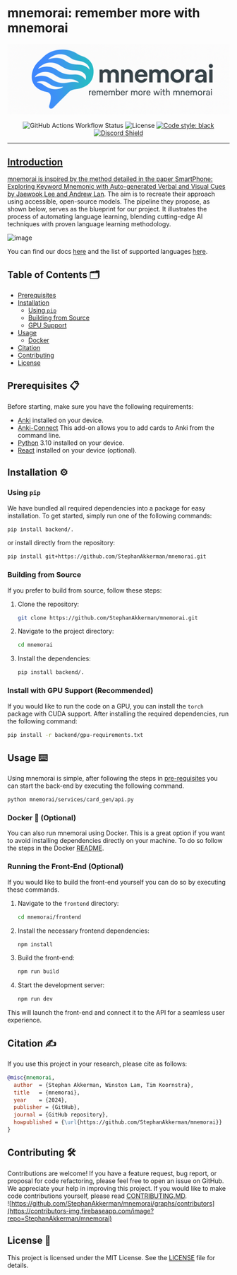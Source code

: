 # mnemorai: remember more with mnemorai

![mnemorai Banner](img/banner.png)

<p align="center">
  <img alt="GitHub Actions Workflow Status" src="https://img.shields.io/github/actions/workflow/status/StephanAkkerman/mnemorai/pyversions.yml?label=python%203.9%20%7C%203.10%20%7C%203.11%20%7C%203.12">
  <img src="https://img.shields.io/github/license/StephanAkkerman/mnemorai.svg?color=g" alt="License">
  <a href="https://github.com/psf/black"><img src="https://img.shields.io/badge/code%20style-black-000000.svg" alt="Code style: black"></a>
  <a href="https://discord.gg/z56zRXtNR5"><img src="https://dcbadge.limes.pink/api/server/https://discord.gg/z56zRXtNR5?style=flat" alt="Discord Shield"/>
</p>

---

## Introduction

mnemorai is inspired by the method detailed in the paper [SmartPhone: Exploring Keyword Mnemonic with Auto-generated Verbal and Visual Cues by Jaewook Lee and Andrew Lan](https://arxiv.org/pdf/2305.10436.pdf). The aim is to recreate their approach using accessible, open-source models.
The pipeline they propose, as shown below, serves as the blueprint for our project. It illustrates the process of automating language learning, blending cutting-edge AI techniques with proven language learning methodology.

![image](https://github.com/StephanAkkerman/mnemorai/assets/45365128/c9ca3190-b136-453d-91cd-f785eac11fa3)

You can find our docs [here](https://github.com/StephanAkkerman/mnemorai/wiki) and the list of supported languages [here](https://github.com/StephanAkkerman/mnemorai/wiki/Supported-languages).

## Table of Contents 🗂

- [Prerequisites](#prerequisites-)
- [Installation](#installation-)
    - [Using `pip`](#using-pip)
    - [Building from Source](#building-from-source)
    - [GPU Support](#gpu-support)
- [Usage](#usage-)
    - [Docker](#docker-) 
- [Citation](#citation-)
- [Contributing](#contributing-)
- [License](#license-)

## Prerequisites 📋

Before starting, make sure you have the following requirements:

- [Anki](https://apps.ankiweb.net/) installed on your device.
- [Anki-Connect](https://foosoft.net/projects/anki-connect/) This add-on allows you to add cards to Anki from the command line.
- [Python](https://www.python.org/downloads/) 3.10 installed on your device.
- [React](https://react.dev) installed on your device (optional).

## Installation ⚙️

### Using `pip`

We have bundled all required dependencies into a package for easy installation. To get started, simply run one of the following commands:

```bash
pip install backend/.
```

or install directly from the repository:

```bash
pip install git+https://github.com/StephanAkkerman/mnemorai.git
```

### Building from Source

If you prefer to build from source, follow these steps:

1. Clone the repository:

   ```bash
   git clone https://github.com/StephanAkkerman/mnemorai.git
   ```

2. Navigate to the project directory:

   ```bash
   cd mnemorai
   ```

3. Install the dependencies:

   ```bash
   pip install backend/.
   ```

### Install with GPU Support (Recommended)

If you would like to run the code on a GPU, you can install the `torch` package with CUDA support.
After installing the required dependencies, run the following command:

```bash
pip install -r backend/gpu-requirements.txt
```

## Usage ⌨️

Using mnemorai is simple, after following the steps in [pre-requisites](#pre-requisites) you can start the back-end by executing the following command.
```bash
python mnemorai/services/card_gen/api.py
``` 

### Docker 🐋 (Optional)

You can also run mnemorai using Docker. This is a great option if you want to avoid installing dependencies directly on your machine. To do so follow the steps in the Docker [README](backend/docker/README.md).

### Running the Front-End (Optional)

If you would like to build the front-end yourself you can do so by executing these commands.

1. Navigate to the `frontend` directory:

   ```bash
   cd mnemorai/frontend
   ```

2. Install the necessary frontend dependencies:

   ```bash
   npm install
   ```

3. Build the front-end:

   ```bash
   npm run build
   ```

3. Start the development server:

   ```bash
   npm run dev
   ```

This will launch the front-end and connect it to the API for a seamless user experience.

## Citation ✍️

If you use this project in your research, please cite as follows:

```bibtex
@misc{mnemorai,
  author  = {Stephan Akkerman, Winston Lam, Tim Koornstra},
  title   = {mnemorai},
  year    = {2024},
  publisher = {GitHub},
  journal = {GitHub repository},
  howpublished = {\url{https://github.com/StephanAkkerman/mnemorai}}
}
```

## Contributing 🛠

Contributions are welcome! If you have a feature request, bug report, or proposal for code refactoring, please feel free to open an issue on GitHub. We appreciate your help in improving this project.
If you would like to make code contributions yourself, please read [CONTRIBUTING.MD](CONTRIBUTING.md).\
![https://github.com/StephanAkkerman/mnemorai/graphs/contributors](https://contributors-img.firebaseapp.com/image?repo=StephanAkkerman/mnemorai)

## License 📜

This project is licensed under the MIT License. See the [LICENSE](LICENSE) file for details.
